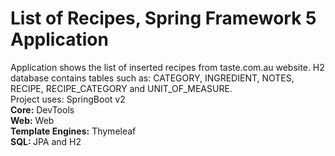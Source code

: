 # List of Recipes, Spring Framework 5 Application
Application shows the list of inserted recipes from taste.com.au website. H2 database contains tables such as: CATEGORY, INGREDIENT, NOTES, RECIPE, RECIPE_CATEGORY and UNIT_OF_MEASURE.<br />
Project uses: SpringBoot v2 <br /><b>Core:</b> DevTools<br /> <b>Web:</b> Web<br /> <b>Template Engines:</b> Thymeleaf<br> <b>SQL: </b>JPA and H2
